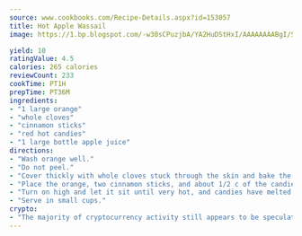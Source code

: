 ```yaml
---
source: www.cookbooks.com/Recipe-Details.aspx?id=153057
title: Hot Apple Wassail
image: https://1.bp.blogspot.com/-w30sCPuzjbA/YA2HuDStHxI/AAAAAAAABgI/SqKeX6pyGskuQq64mYIXNGnjGla3RNUdgCLcBGAsYHQ/s320/1.png

yield: 10
ratingValue: 4.5
calories: 265 calories
reviewCount: 233
cookTime: PT1H
prepTime: PT36M
ingredients:
- "1 large orange"
- "whole cloves"
- "cinnamon sticks"
- "red hot candies"
- "1 large bottle apple juice"
directions:
- "Wash orange well."
- "Do not peel."
- "Cover thickly with whole cloves stuck through the skin and bake the orange in a small pan for 45 minutes at 350 F."
- "Place the orange, two cinnamon sticks, and about 1/2 c of the candies in a large crock pot with the apple juice."
- "Turn on high and let it sit until very hot, and candies have melted."
- "Serve in small cups."
crypto:
- "The majority of cryptocurrency activity still appears to be speculative."
---
```

